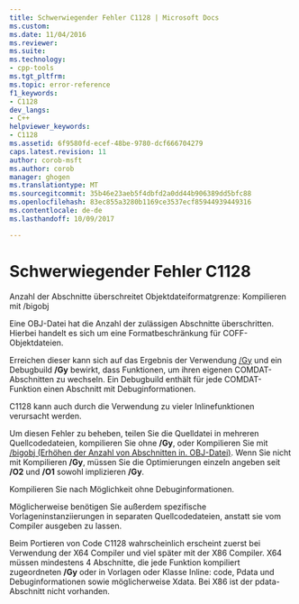 ```yaml
---
title: Schwerwiegender Fehler C1128 | Microsoft Docs
ms.custom: 
ms.date: 11/04/2016
ms.reviewer: 
ms.suite: 
ms.technology:
- cpp-tools
ms.tgt_pltfrm: 
ms.topic: error-reference
f1_keywords:
- C1128
dev_langs:
- C++
helpviewer_keywords:
- C1128
ms.assetid: 6f9580fd-ecef-48be-9780-dcf666704279
caps.latest.revision: 11
author: corob-msft
ms.author: corob
manager: ghogen
ms.translationtype: MT
ms.sourcegitcommit: 35b46e23aeb5f4dbfd2a0dd44b906389dd5bfc88
ms.openlocfilehash: 83ec855a3280b1169ce3537ecf85944939449316
ms.contentlocale: de-de
ms.lasthandoff: 10/09/2017

---
```

# <a name="fatal-error-c1128"></a>Schwerwiegender Fehler C1128
Anzahl der Abschnitte überschreitet Objektdateiformatgrenze: Kompilieren mit /bigobj  
  
 Eine OBJ-Datei hat die Anzahl der zulässigen Abschnitte überschritten. Hierbei handelt es sich um eine Formatbeschränkung für COFF-Objektdateien.  
  
 Erreichen dieser kann sich auf das Ergebnis der Verwendung [/Gy](../../build/reference/gy-enable-function-level-linking.md) und ein Debugbuild **/Gy** bewirkt, dass Funktionen, um ihren eigenen COMDAT-Abschnitten zu wechseln. Ein Debugbuild enthält für jede COMDAT-Funktion einen Abschnitt mit Debuginformationen.  
  
 C1128 kann auch durch die Verwendung zu vieler Inlinefunktionen verursacht werden.  
  
 Um diesen Fehler zu beheben, teilen Sie die Quelldatei in mehreren Quellcodedateien, kompilieren Sie ohne **/Gy**, oder Kompilieren Sie mit  [ /bigobj (Erhöhen der Anzahl von Abschnitten in. OBJ-Datei)](../../build/reference/bigobj-increase-number-of-sections-in-dot-obj-file.md).  Wenn Sie nicht mit Kompilieren **/Gy**, müssen Sie die Optimierungen einzeln angeben seit **/O2** und **/O1** sowohl implizieren **/Gy**.  
  
 Kompilieren Sie nach Möglichkeit ohne Debuginformationen.  
  
 Möglicherweise benötigen Sie außerdem spezifische Vorlageninstanziierungen in separaten Quellcodedateien, anstatt sie vom Compiler ausgeben zu lassen.  
  
 Beim Portieren von Code C1128 wahrscheinlich erscheint zuerst bei Verwendung der X64 Compiler und viel später mit der X86 Compiler. X64 müssen mindestens 4 Abschnitte, die jede Funktion kompiliert zugeordneten **/Gy** oder in Vorlagen oder Klasse Inline: code, Pdata und Debuginformationen sowie möglicherweise Xdata.  Bei X86 ist der pdata-Abschnitt nicht vorhanden.
